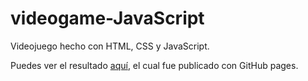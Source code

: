 # videogame-JavaScript

Videojuego hecho con HTML, CSS y JavaScript.

Puedes ver el resultado [aquí](https://sebastian-martin.github.io/videogame-JavaScript/), el cual fue publicado con GitHub pages.
